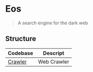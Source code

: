 # Eos

> A search engine for the dark web

## Structure

| Codebase           | Descript    |
| ------------------ | ----------- |
| [Crawler](crawler) | Web Crawler |

